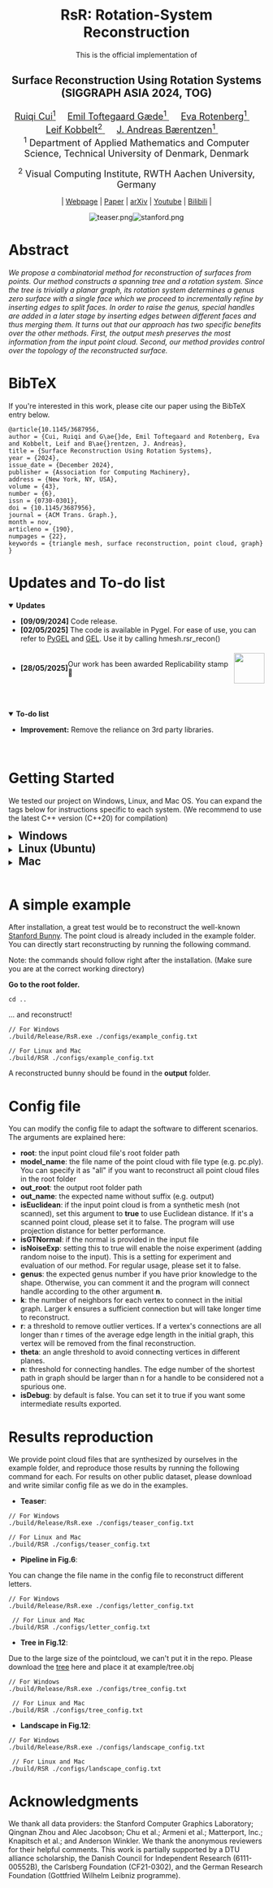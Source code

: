 <div align="center">

# RsR: Rotation-System Reconstruction

This is the official implementation of

## Surface Reconstruction Using Rotation Systems <br> (SIGGRAPH ASIA 2024, TOG)


<font size="4">
<a href="https://cuirq3.github.io/" style="font-size:100%;">Ruiqi Cui<sup>1</sup></a>&emsp;
<a href="https://orbit.dtu.dk/en/persons/emil-toftegaard-g%C3%A6de" style="font-size:100%;">Emil Toftegaard Gæde<sup>1</sup> </a>&emsp;
<a href="http://www2.compute.dtu.dk/~erot/" style="font-size:100%;">Eva Rotenberg<sup>1</sup> </a>&emsp;
<a href="https://www.graphics.rwth-aachen.de/person/3/" style="font-size:100%;">Leif Kobbelt<sup>2</sup> </a>&emsp;
<a href="https://people.compute.dtu.dk/janba/" style="font-size:100%;">J. Andreas Bærentzen<sup>1</sup> </a>&emsp;
</font>
<br>

<font size="4">
<sup>1</sup> Department of Applied Mathematics and Computer Science, Technical University of Denmark, Denmark

<sup>2</sup> Visual Computing Institute, RWTH Aachen University, Germany
</font>

| <a href="https://cuirq3.github.io/projects/siga_24/">Webpage</a> | <a href="https://dl.acm.org/doi/10.1145/3687956">Paper</a> | <a href="https://arxiv.org/abs/2402.01893">arXiv</a> | <a href="https://www.youtube.com/watch?v=9DEfhN3pzng">Youtube</a> | <a href="https://www.bilibili.com/video/BV1HzmrY5E6S/">Bilibili</a> |

<img src="./pics/teaser.png" alt="teaser.png"/><img src="./pics/Scene_Stanford.png" alt="stanford.png"/> <br>
<!-- <b>Our method extracts meshes from 3D Gaussian Splatting reconstructions and builds hybrid representations <br>that enable easy composition and animation in Gaussian Splatting scenes by manipulating the mesh.</b> -->
</div>

# Abstract

_We propose a combinatorial method for reconstruction of surfaces from points. Our method
constructs a spanning tree and a rotation system. Since the tree is trivially
a planar graph, its rotation system determines a genus zero surface with a
single face which we proceed to incrementally refine by inserting edges to
split faces. In order to raise the genus, special handles are added in a later
stage by inserting edges between different faces and thus merging them. It turns out that our approach has two specific benefits over the other methods. First, the output mesh preserves the
most information from the input point cloud. Second, our method provides
control over the topology of the reconstructed surface._

# BibTeX
If you're interested in this work, please cite our paper using the BibTeX entry below.
```
@article{10.1145/3687956,
author = {Cui, Ruiqi and G\ae{}de, Emil Toftegaard and Rotenberg, Eva and Kobbelt, Leif and B\ae{}rentzen, J. Andreas},
title = {Surface Reconstruction Using Rotation Systems},
year = {2024},
issue_date = {December 2024},
publisher = {Association for Computing Machinery},
address = {New York, NY, USA},
volume = {43},
number = {6},
issn = {0730-0301},
doi = {10.1145/3687956},
journal = {ACM Trans. Graph.},
month = nov,
articleno = {190},
numpages = {22},
keywords = {triangle mesh, surface reconstruction, point cloud, graph}
}
```

# Updates and To-do list

<details open>
<summary><span style="font-weight: bold;">Updates</span></summary>
<ul>
  <li><b>[09/09/2024]</b> Code release.</li>
  <li><b>[02/05/2025]</b> The code is available in Pygel. For ease of use, you can refer to <a href = https://pypi.org/project/PyGEL3D>PyGEL</a> and <a href = https://github.com/janba/GEL>GEL</a>. Use it by calling hmesh.rsr_recon()</li>
  <li style="list-style: disc; list-style-position: outside;">
    <div style="display: flex; align-items: center; height: 100px;">
      <b>[28/05/2025]</b> Our work has been awarded Replicability stamp 🎉
      <a href="http://www.replicabilitystamp.org#https-github-com-cuirq3-rsr">
        <img src="https://www.replicabilitystamp.org/logo/Reproducibility-small.png" style="width: 60px; margin-left: 10px;">
      </a>
    </div>
  </li>
</ul>
</details><br>

<details open>
<summary><span style="font-weight: bold;">To-do list</span></summary>
<ul>
  <li><b>Improvement:</b> Remove the reliance on 3rd party libraries.</li>
</ul>
</details>
<br>

# Getting Started
We tested our project on Windows, Linux, and Mac OS. You can expand the tags below for instructions specific to each system. (We recommend to use the latest C++ version (C++20) for compilation)

<details>

<summary><strong style="font-size: 1.5em;">&nbsp;Windows</strong></summary>

We recommend using <a href="https://github.com/microsoft/vcpkg?tab=readme-ov-file">VCPKG</a> + <a href="https://cmake.org/">CMake</a> for installation. A good tutorial can be found <a href="https://learn.microsoft.com/vcpkg/get_started/get-started">here</a>. We specify the software and library versions used in our tests, but users are not limited to these versions.

### 0. Prerequisites

All the libs are installed via VCPKG.

- CMake 3.29.0-rc2
- Visual Studio 2019
- VCPKG 
- Libs
  - [CGAL](https://www.cgal.org/download/windows.html) 5.6
  - [Boost](https://www.boost.org/doc/libs/1_86_0/more/getting_started/windows.html)
  - [Eigen3](https://eigen.tuxfamily.org/index.php?title=Main_Page) 3.4.0

### 1. Installing

- Clone the repo.
```
git clone https://github.com/cuirq3/RsR.git
cd RsR
```

- Configure and Generate - replace `path/to/vcpkg` with your local setting, e.g. `C:/vcpkg`
```
mkdir build
cd build
// You can choose compiler by specifying -G argument after cmake command.
cmake -DCMAKE_TOOLCHAIN_FILE=path/to/vcpkg/scripts/buildsystems/vcpkg.cmake -DCMAKE_BUILD_TYPE=Release ..
```
- Build - Manually do it in the IDE or run the following command
```
cmake --build . --config Release
```
- Done! You can jump to [A simple example](#a-simple-example) to test if it is successfully installed.
</details>


<details>

<summary><strong style="font-size: 1.5em;">&nbsp;Linux (Ubuntu)</strong></summary>

### 0. Prerequisites

Install required software and packages:

```
sudo apt install cmake
sudo apt install libcgal-dev
sudo apt install libboost-all-dev
sudo apt install libeigen3-dev
```

### 1. Installing

- Clone the repo.
```
git clone https://github.com/cuirq3/RsR.git
cd RsR
```

- Compile
```
mkdir build
cd build
cmake .. -DCMAKE_BUILD_TYPE=Release
make -j 12
```

- Done! You can go to [A simple example](#a-simple-example) to test if it is successfully installed.

</details>

<details>

<summary><strong style="font-size: 1.5em;">&nbsp;Mac</strong></summary>

We tested with <a href="https://www.macports.org">MacPorts</a> + <a href="https://cmake.org/">CMake</a> for installation. We specify the software and library versions used in our tests, but users are not limited to these versions.

### 0. Prerequisites

Install required software and packages:

```
sudo port install cmake
sudo port install cgal5
sudo port install boost
sudo port install eigen3
```

### 1. Installing

- Clone the repo.
```
git clone https://github.com/cuirq3/RsR.git
cd RsR
```

- Compile
```
mkdir build
cd build
cmake .. -DCMAKE_BUILD_TYPE=Release
make -j 12
```

- Done! You can go to [A simple example](#a-simple-example) to test if it is successfully installed.

</details>
<br>

# A simple example
After installation, a great test would be to reconstruct the well-known [Stanford Bunny](https://graphics.stanford.edu/data/3Dscanrep/). The point cloud is already included in the example folder. You can directly start reconstructing by running the following command.

Note: the commands should follow right after the installation. (Make sure you are at the correct working directory)

**Go to the root folder.**
```
cd ..
```
... and reconstruct!
```
// For Windows
./build/Release/RsR.exe ./configs/example_config.txt

// For Linux and Mac
./build/RSR ./configs/example_config.txt
```

A reconstructed bunny should be found in the **output** folder.

# Config file
You can modify the config file to adapt the software to different scenarios. The arguments are explained here:

- **root**: the input point cloud file's root folder path
- **model_name**: the file name of the point cloud with file type (e.g. pc.ply). You can specify it as "all" if you want to reconstruct all point cloud files in the root folder
- **out_root**: the output root folder path
- **out_name**: the expected name without suffix (e.g. output)
- **isEuclidean**: if the input point cloud is from a synthetic mesh (not scanned), set this argument to **true** to use Euclidean distance. If it's a scanned point cloud, please set it to false. The program will use projection distance for better performance.
- **isGTNormal**: if the normal is provided in the input file
- **isNoiseExp**: setting this to true will enable the noise experiment (adding random noise to the input). This is a setting for experiment and evaluation of our method. For regular usage, please set it to false.
- **genus**: the expected genus number if you have prior knowledge to the shape. Otherwise, you can comment it and the program will connect handle according to the other argument **n**.
- **k**: the number of neighbors for each vertex to connect in the initial graph. Larger k ensures a sufficient connection but will take longer time to reconstruct.
- **r**: a threshold to remove outlier vertices. If a vertex's connections are all longer than r times of the average edge length in the initial graph, this vertex will be removed from the final reconstruction.
- **theta**: an angle threshold to avoid connecting vertices in different planes.
- **n**: threshold for connecting handles. The edge number of the shortest path in graph should be larger than n for a handle to be considered not a spurious one.
- **isDebug**: by default is false. You can set it to true if you want some intermediate results exported.
# Results reproduction
We provide point cloud files that are synthesized by ourselves in the example folder, and reproduce those results by running the following command for each. For results on other public dataset, please download and write similar config file as we do in the examples.

 - **Teaser**:
 ```
 // For Windows
 ./build/Release/RsR.exe ./configs/teaser_config.txt

 // For Linux and Mac
./build/RSR ./configs/teaser_config.txt
 ```

  - **Pipeline in Fig.6**:

  You can change the file name in the config file to reconstruct different letters.
 ```
 // For Windows
 ./build/Release/RsR.exe ./configs/letter_config.txt

  // For Linux and Mac
./build/RSR ./configs/letter_config.txt
 ```

  - **Tree in Fig.12**:

  Due to the large size of the pointcloud, we can't put it in the repo. Please download the [tree](https://drive.google.com/file/d/1JDpMZe5zTz_RJCwGehxiG1B1yT5TbCZK/view?usp=sharing) here and place it at example/tree.obj
 ```
 // For Windows
 ./build/Release/RsR.exe ./configs/tree_config.txt

  // For Linux and Mac
./build/RSR ./configs/tree_config.txt
 ```

  - **Landscape in Fig.12**:
 ```
 // For Windows
 ./build/Release/RsR.exe ./configs/landscape_config.txt

  // For Linux and Mac
./build/RSR ./configs/landscape_config.txt
 ```
# Acknowledgments
We thank all data providers: the Stanford Computer Graphics Laboratory; Qingnan Zhou and Alec Jacobson; Chu et al.; Armeni et al.; Matterport, Inc.; Knapitsch et al.; and Anderson Winkler. We thank the anonymous reviewers for their helpful comments. This work is partially supported by a DTU alliance scholarship, the Danish Council for Independent Research (6111-00552B), the Carlsberg Foundation (CF21-0302), and the German Research Foundation (Gottfried Wilhelm Leibniz programme).

